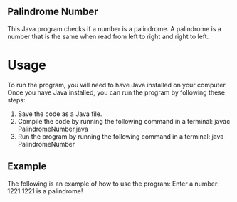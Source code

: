 ## Palindrome Number
This Java program checks if a number is a palindrome. A palindrome is a number that is the same when read from left to right and right to left.

# Usage
To run the program, you will need to have Java installed on your computer. Once you have Java installed, you can run the program by following these steps:

1. Save the code as a Java file.
2. Compile the code by running the following command in a terminal:
    javac PalindromeNumber.java
3. Run the program by running the following command in a terminal:
    java PalindromeNumber
## Example

The following is an example of how to use the program:
Enter a number: 1221
1221 is a palindrome!